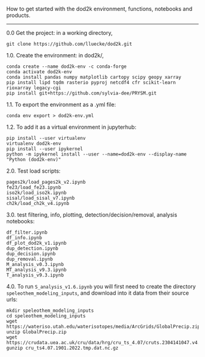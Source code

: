How to get started with the dod2k environment, functions, notebooks and products.

--------------------------------------------------------------------------------------------------------------------------------------------------------------------------------

0.0 Get the project: in a working directory,

```
git clone https://github.com/lluecke/dod2k.git
```

1.0. Create the environment: in dod2k/, 

```
conda create --name dod2k-env -c conda-forge
conda activate dod2k-env
conda install pandas numpy matplotlib cartopy scipy geopy xarray
pip install lipd tqdm rasterio pyproj netcdf4 cfr scikit-learn rioxarray legacy-cgi
pip install git+https://github.com/sylvia-dee/PRYSM.git
```

1.1. To export the environment as a .yml file:

```
conda env export > dod2k-env.yml
```

1.2. To add it as a virtual environment in jupyterhub:

```
pip install --user virtualenv
virtualenv dod2k-env
pip install --user ipykernel
python -m ipykernel install --user --name=dod2k-env --display-name "Python (dod2k-env)"
```

2.0. Test load scripts:

```
pages2k/load_pages2k_v2.ipynb
fe23/load_fe23.ipynb
iso2k/load_iso2k.ipynb
sisal/load_sisal_v7.ipynb
ch2k/load_ch2k_v4.ipynb
```

3.0. test filtering, info, plotting, detection/decision/removal, analysis notebooks:

```
df_filter.ipynb
df_info.ipynb
df_plot_dod2k_v1.ipynb
dup_detection.ipynb 
dup_decision.ipynb
dup_removal.ipynb
M_analysis_v0.3.ipynb
MT_analysis_v9.3.ipynb
T_analysis_v9.3.ipynb
```

4.0. To run ```S_analysis_v1.6.ipynb``` you will first need to create the directory ```speleothem_modeling_inputs```, and download into it data from their source urls:

```
mkdir speleothem_modeling_inputs
cd speleothem_modeling_inputs
wget https://wateriso.utah.edu/waterisotopes/media/ArcGrids/GlobalPrecip.zip
unzip GlobalPrecip.zip
wget https://crudata.uea.ac.uk/cru/data/hrg/cru_ts_4.07/cruts.2304141047.v4.07/tmp/cru_ts4.07.1901.2022.tmp.dat.nc.gz
gunzip cru_ts4.07.1901.2022.tmp.dat.nc.gz
```



